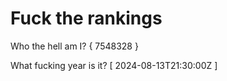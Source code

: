 # Fuck the rankings

Who the hell am I?
{ 7548328 }

What fucking year is it?
[ 2024-08-13T21:30:00Z ]
